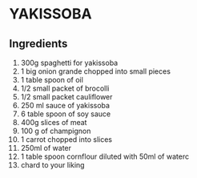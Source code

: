 # YAKISSOBA

## Ingredients
1. 300g spaghetti for yakissoba
2. 1 big onion grande chopped into small pieces
3. 1 table spoon of oil
4. 1/2 small packet of brocolli 
5. 1/2 small packet cauliflower
6. 250 ml sauce of yakissoba
7. 6 table spoon of soy sauce
8. 400g slices of meat
9. 100 g of champignon
10. 1 carrot chopped into slices
11. 250ml of water
12. 1 table spoon cornflour diluted with 50ml of waterc
13. chard to your liking
